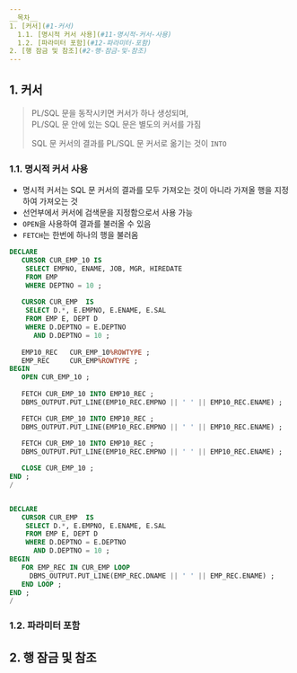 ```yaml
---
__목차__
1. [커서](#1-커서)  
  1.1. [명시적 커서 사용](#11-명시적-커서-사용)  
  1.2. [파라미터 포함](#12-파라미터-포함)  
2. [행 잠금 및 참조](#2-행-잠금-및-참조)
---
```


## 1. 커서
> PL/SQL 문을 동작시키면 커서가 하나 생성되며,  
> PL/SQL 문 안에 있는 SQL 문은 별도의 커서를 가짐  
> 
> SQL 문 커서의 결과를 PL/SQL 문 커서로 옮기는 것이 `INTO`

### 1.1. 명시적 커서 사용
* 명시적 커서는 SQL 문 커서의 결과를 모두 가져오는 것이 아니라 가져올 행을 지정하여 가져오는 것
* 선언부에서 커서에 검색문을 지정함으로서 사용 가능
* `OPEN`을 사용하여 결과를 불러올 수 있음
* `FETCH`는 한번에 하나의 행을 불러옴
```SQL
DECLARE
   CURSOR CUR_EMP_10 IS 
    SELECT EMPNO, ENAME, JOB, MGR, HIREDATE  
    FROM EMP 
    WHERE DEPTNO = 10 ; 
	
   CURSOR CUR_EMP  IS 
    SELECT D.*, E.EMPNO, E.ENAME, E.SAL  
    FROM EMP E, DEPT D 
	WHERE D.DEPTNO = E.DEPTNO 
	  AND D.DEPTNO = 10 ; 
	
   EMP10_REC   CUR_EMP_10%ROWTYPE ; 
   EMP_REC     CUR_EMP%ROWTYPE ; 
BEGIN
   OPEN CUR_EMP_10 ; 
   
   FETCH CUR_EMP_10 INTO EMP10_REC ; 
   DBMS_OUTPUT.PUT_LINE(EMP10_REC.EMPNO || ' ' || EMP10_REC.ENAME) ;

   FETCH CUR_EMP_10 INTO EMP10_REC ; 
   DBMS_OUTPUT.PUT_LINE(EMP10_REC.EMPNO || ' ' || EMP10_REC.ENAME) ;
   
   FETCH CUR_EMP_10 INTO EMP10_REC ; 
   DBMS_OUTPUT.PUT_LINE(EMP10_REC.EMPNO || ' ' || EMP10_REC.ENAME) ;

   CLOSE CUR_EMP_10 ;    
END ; 
/


DECLARE
   CURSOR CUR_EMP  IS 
    SELECT D.*, E.EMPNO, E.ENAME, E.SAL  
    FROM EMP E, DEPT D 
	WHERE D.DEPTNO = E.DEPTNO 
	  AND D.DEPTNO = 10 ; 
BEGIN
   FOR EMP_REC IN CUR_EMP LOOP    
     DBMS_OUTPUT.PUT_LINE(EMP_REC.DNAME || ' ' || EMP_REC.ENAME) ;
   END LOOP ; 
END ; 
/
```

### 1.2. 파라미터 포함



## 2. 행 잠금 및 참조
